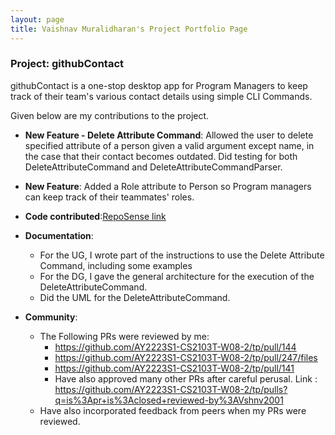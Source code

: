 ```yaml
---
layout: page
title: Vaishnav Muralidharan's Project Portfolio Page
---
```


### Project: githubContact

githubContact is a one-stop desktop app for Program Managers to keep
track of their team's various contact details using simple CLI Commands. 

Given below are my contributions to the project.

* **New Feature - Delete Attribute Command**: Allowed the user to delete specified
attribute of a person given a valid argument except name, in the case that their 
contact becomes outdated. Did testing for both DeleteAttributeCommand and
DeleteAttributeCommandParser.

* **New Feature**: Added a Role attribute to Person so Program managers can keep track of their teammates' roles.

* **Code contributed**:[RepoSense link](https://nus-cs2103-ay2223s1.github.io/tp-dashboard/?search=Vshnv2001)

* **Documentation**:
  * For the UG, I wrote part of the instructions to use the Delete Attribute Command, including some examples
  * For the DG, I gave the general architecture for the execution of the DeleteAttributeCommand. 
  * Did the UML for the DeleteAttributeCommand.

* **Community**:
  * The Following PRs were reviewed by me:
    * https://github.com/AY2223S1-CS2103T-W08-2/tp/pull/144
    * https://github.com/AY2223S1-CS2103T-W08-2/tp/pull/247/files
    * https://github.com/AY2223S1-CS2103T-W08-2/tp/pull/141
    * Have also approved many other PRs after careful perusal. Link : https://github.com/AY2223S1-CS2103T-W08-2/tp/pulls?q=is%3Apr+is%3Aclosed+reviewed-by%3AVshnv2001
  * Have also incorporated feedback from peers when my PRs were reviewed.

